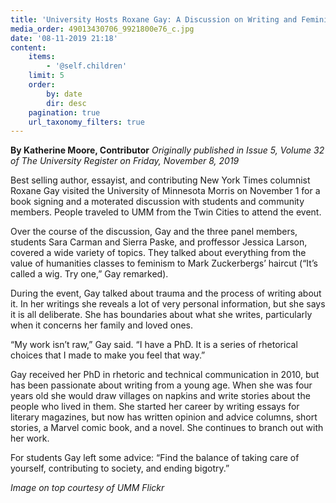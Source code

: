 ```yaml
---
title: 'University Hosts Roxane Gay: A Discussion on Writing and Feminism'
media_order: 49013430706_9921800e76_c.jpg
date: '08-11-2019 21:18'
content:
    items:
        - '@self.children'
    limit: 5
    order:
        by: date
        dir: desc
    pagination: true
    url_taxonomy_filters: true
---
```


**By Katherine Moore, Contributor** _Originally published in Issue 5, Volume 32 of The University Register on Friday, November 8, 2019_

Best selling author, essayist, and contributing New York Times columnist Roxane Gay visited the University of Minnesota Morris on November 1 for a book signing and a moterated discussion with students and community members. People traveled to UMM from the Twin Cities to attend the event.

Over the course of the discussion, Gay and the three panel members, students Sara Carman and Sierra Paske, and proffessor Jessica Larson, covered a wide variety of topics. They talked about everything from the value of humanities classes to feminism to Mark Zuckerbergs’ haircut (“It’s called a wig. Try one,” Gay remarked). 

During the event, Gay talked about trauma and the process of writing about it. In her writings she reveals a lot of very personal information, but she
says it is all deliberate. She has boundaries about what she writes, particularly when it concerns her family and loved ones.

“My work isn’t raw,” Gay said. “I have a PhD. It is a series of rhetorical choices that I made to make you feel that way.”

Gay received her PhD in rhetoric and technical communication in 2010, but has been passionate about writing from a young age. When she was four years old she would draw villages on napkins and write stories about the people who lived in them. She started her career by writing essays for literary magazines, but now has written opinion and advice columns, short stories, a Marvel comic book, and a novel. She continues to branch out with her work. 

For students Gay left some advice: “Find the balance of taking care of yourself, contributing to society, and ending bigotry.”

_Image on top courtesy of UMM Flickr_